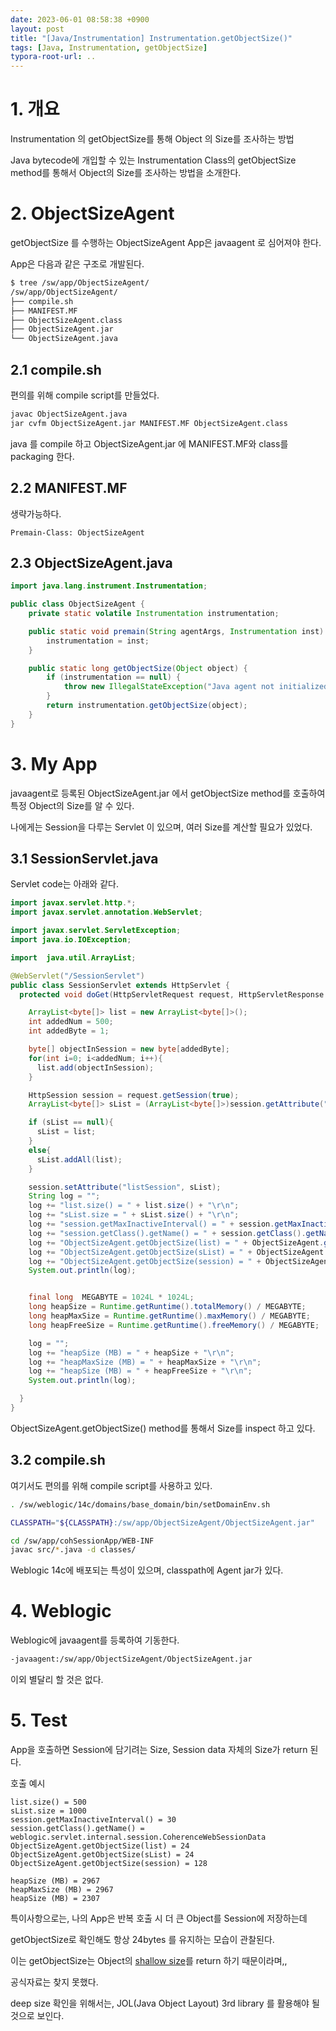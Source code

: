 ```yaml
---
date: 2023-06-01 08:58:38 +0900
layout: post
title: "[Java/Instrumentation] Instrumentation.getObjectSize()"
tags: [Java, Instrumentation, getObjectSize]
typora-root-url: ..
---
```


# 1. 개요

Instrumentation 의 getObjectSize를 통해 Object 의 Size를 조사하는 방법

Java bytecode에 개입할 수 있는 Instrumentation Class의 getObjectSize method를 통해서 Object의 Size를 조사하는 방법을 소개한다.





# 2. ObjectSizeAgent

getObjectSize 를 수행하는 ObjectSizeAgent App은 javaagent 로 심어져야 한다.

App은 다음과 같은 구조로 개발된다.

```sh
$ tree /sw/app/ObjectSizeAgent/
/sw/app/ObjectSizeAgent/
├── compile.sh
├── MANIFEST.MF
├── ObjectSizeAgent.class
├── ObjectSizeAgent.jar
└── ObjectSizeAgent.java
```



## 2.1 compile.sh

편의를 위해 compile script를 만들었다.

```sh
javac ObjectSizeAgent.java
jar cvfm ObjectSizeAgent.jar MANIFEST.MF ObjectSizeAgent.class
```



java 를 compile 하고 ObjectSizeAgent.jar 에 MANIFEST.MF와 class를 packaging 한다.





## 2.2 MANIFEST.MF

생략가능하다.

```
Premain-Class: ObjectSizeAgent
```





## 2.3 ObjectSizeAgent.java

```java
import java.lang.instrument.Instrumentation;

public class ObjectSizeAgent {
    private static volatile Instrumentation instrumentation;

    public static void premain(String agentArgs, Instrumentation inst) {
        instrumentation = inst;
    }

    public static long getObjectSize(Object object) {
        if (instrumentation == null) {
            throw new IllegalStateException("Java agent not initialized");
        }
        return instrumentation.getObjectSize(object);
    }
}
```





# 3. My App

javaagent로 등록된 ObjectSizeAgent.jar 에서 getObjectSize method를 호출하여 특정 Object의 Size를 알 수 있다.

나에게는 Session을 다루는 Servlet 이 있으며, 여러 Size를 계산할 필요가 있었다.



## 3.1 SessionServlet.java

Servlet code는 아래와 같다.

```java
import javax.servlet.http.*;
import javax.servlet.annotation.WebServlet;

import javax.servlet.ServletException;
import java.io.IOException;

import  java.util.ArrayList;

@WebServlet("/SessionServlet")
public class SessionServlet extends HttpServlet {
  protected void doGet(HttpServletRequest request, HttpServletResponse response) throws ServletException, IOException {

    ArrayList<byte[]> list = new ArrayList<byte[]>();
    int addedNum = 500;
    int addedByte = 1;

    byte[] objectInSession = new byte[addedByte];
    for(int i=0; i<addedNum; i++){
      list.add(objectInSession);
    }

    HttpSession session = request.getSession(true);
    ArrayList<byte[]> sList = (ArrayList<byte[]>)session.getAttribute("listSession");

    if (sList == null){
      sList = list;
    }
    else{
      sList.addAll(list);
    }

    session.setAttribute("listSession", sList);
    String log = "";
    log += "list.size() = " + list.size() + "\r\n";
    log += "sList.size = " + sList.size() + "\r\n";
    log += "session.getMaxInactiveInterval() = " + session.getMaxInactiveInterval() + "\r\n";
    log += "session.getClass().getName() = " + session.getClass().getName() + "\r\n";
    log += "ObjectSizeAgent.getObjectSize(list) = " + ObjectSizeAgent.getObjectSize(list) + "\r\n";
    log += "ObjectSizeAgent.getObjectSize(sList) = " + ObjectSizeAgent.getObjectSize(sList) + "\r\n";
    log += "ObjectSizeAgent.getObjectSize(session) = " + ObjectSizeAgent.getObjectSize(session) + "\r\n";
    System.out.println(log);


    final long  MEGABYTE = 1024L * 1024L;
    long heapSize = Runtime.getRuntime().totalMemory() / MEGABYTE;
    long heapMaxSize = Runtime.getRuntime().maxMemory() / MEGABYTE;
    long heapFreeSize = Runtime.getRuntime().freeMemory() / MEGABYTE;

    log = "";
    log += "heapSize (MB) = " + heapSize + "\r\n";
    log += "heapMaxSize (MB) = " + heapMaxSize + "\r\n";
    log += "heapSize (MB) = " + heapFreeSize + "\r\n";
    System.out.println(log);

  }
}
```



ObjectSizeAgent.getObjectSize() method를 통해서 Size를 inspect 하고 있다.





## 3.2 compile.sh

여기서도 편의를 위해 compile script를 사용하고 있다.

```sh
. /sw/weblogic/14c/domains/base_domain/bin/setDomainEnv.sh

CLASSPATH="${CLASSPATH}:/sw/app/ObjectSizeAgent/ObjectSizeAgent.jar"

cd /sw/app/cohSessionApp/WEB-INF
javac src/*.java -d classes/
```



Weblogic 14c에 배포되는 특성이 있으며, classpath에 Agent jar가 있다.





# 4. Weblogic

Weblogic에 javaagent를 등록하여 기동한다.

```sh
-javaagent:/sw/app/ObjectSizeAgent/ObjectSizeAgent.jar
```



이외 별달리 할 것은 없다.





# 5. Test

App을 호출하면 Session에 담기려는 Size, Session data 자체의 Size가 return 된다.



호출 예시

```
list.size() = 500
sList.size = 1000
session.getMaxInactiveInterval() = 30
session.getClass().getName() = weblogic.servlet.internal.session.CoherenceWebSessionData
ObjectSizeAgent.getObjectSize(list) = 24
ObjectSizeAgent.getObjectSize(sList) = 24
ObjectSizeAgent.getObjectSize(session) = 128

heapSize (MB) = 2967
heapMaxSize (MB) = 2967
heapSize (MB) = 2307
```



특이사항으로는, 나의 App은 반복 호출 시 더 큰 Object를 Session에 저장하는데

getObjectSize로 확인해도 항상 24bytes 를 유지하는 모습이 관찰된다.



이는 getObjectSize는 Object의 [shallow size](https://www.baeldung.com/jvm-measuring-object-sizes)를 return 하기 때문이라며,,

공식자료는 찾지 못했다.



deep size 확인을 위해서는, JOL(Java Object Layout) 3rd library 를 활용해야 될 것으로 보인다.

